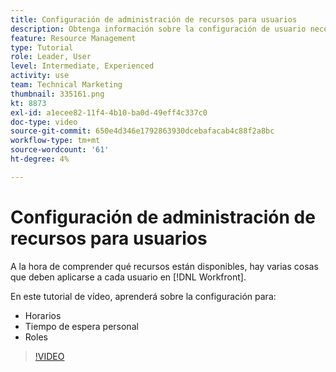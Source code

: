 ```yaml
---
title: Configuración de administración de recursos para usuarios
description: Obtenga información sobre la configuración de usuario necesaria para utilizar correctamente las herramientas de administración de recursos.
feature: Resource Management
type: Tutorial
role: Leader, User
level: Intermediate, Experienced
activity: use
team: Technical Marketing
thumbnail: 335161.png
kt: 8873
exl-id: a1ecee82-11f4-4b10-ba0d-49eff4c337c0
doc-type: video
source-git-commit: 650e4d346e1792863930dcebafacab4c88f2a8bc
workflow-type: tm+mt
source-wordcount: '61'
ht-degree: 4%

---
```


# Configuración de administración de recursos para usuarios

A la hora de comprender qué recursos están disponibles, hay varias cosas que deben aplicarse a cada usuario en [!DNL Workfront].

En este tutorial de vídeo, aprenderá sobre la configuración para:

* Horarios
* Tiempo de espera personal
* Roles

>[!VIDEO](https://video.tv.adobe.com/v/335161/?quality=12&learn=on)
